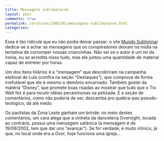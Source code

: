```yaml
---
title: Mensagens subliminares
layout: post
comments: true
permalink: /archives/2003/01/mensagens-subliminares.html
categories:
---
```

Essa é tão ridícula que eu não podia deixar passar: o site <a href="http://www.mundosubliminar.hpg.ig.com.br" >Mundo Subliminar</a> dedica-se a achar as mensagens que os conspiradores deixam na mídia na tentativa de corromper nossas criancinhas. Não sei se o autor é um rei da ironia, ou se acredita nisso tudo, mas ele juntou uma quantidade de material capaz de entreter por horas.

Um dos itens hilários é a &#8220;mensagem&#8221; que descobriram na campanha eleitoral de Lula (confira na seção &#8220;Destaques&#8221;), que comprova de forma irrefutável que ele é mesmo o demônio encarnado. Também gostei da matéria &#8220;Disney&#8221;, que promete boas risadas ao mostrar que tudo que o Tio Walt fez é para incutir idéias pecaminosas na petizada. E a seção de comentários, como não poderia de ser, descamba pro quebra-pau pseudo-teológico, dá até medo.

Os paulistas da Zona Leste ganham um brinde: no meio destes comentários, um cara alega que a vinheta da danceteria Overnight, tocada ao contrário, possui uma mensagem satânica (a mensagem é de 19/09/2002, tem que dar uns &#8220;avançar&#8221;). Se for verdade, é muito irônico, já que, no local onde era a *Over*, hoje funciona uma igreja&#8230;